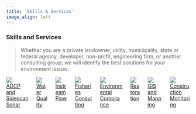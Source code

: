 ```yaml
---
title: 'Skills & Services'
image_align: left
---
```


### Skills and Services

>Whether you are a private landowner, utility, municipality, state or federal agency, developer, non-profit, engineering firm, or another consulting group; we will identify the best solutions for your environment issues.


<div class="container">
  <div class="columns">
    <div class="column col-3 col-sm-12">
    <a href="/skills-and-services#adcp">
      <div class="card">
        <div class="card-image">
            <img src="../../assets/Icons-01.png" class="img-responsive img-fit-cover">
        </div>
        <div class="card-header">
        <div class="card-title h5 text-dark">ADCP and Sidescan Sonar</div>
        </div>
      </div>
    </a>
    </div>
    <div class="column col-3 col-sm-12">
    <a href="//skills-and-services#water-quality">
      <div class="card">
        <div class="card-image">
            <img src="../../assets/Icons-02.png" class="img-responsive">
        </div>
        <div class="card-header">
        <div class="card-title h5 text-dark">Water Quality</div>
        </div>
      </div>
    </a>
    </div>
    <div class="column col-3 col-sm-12">
    <a href="/skills-and-services#streamflow">
      <div class="card">
        <div class="card-image">
            <img src="../../assets/Icons-03.png" class="img-responsive">
        </div>
        <div class="card-header">
        <div class="card-title h5 text-dark">Instream Flow</div>
        </div>
      </div>
    </a>
    </div>
    <div class="column col-3 col-xs-12">
    <a href="/skills-and-services#fisheries">
      <div class="card">
        <div class="card-image">
            <img src="../../assets/Icons-04.png" class="img-responsive">
        </div>
        <div class="card-header">
        <div class="card-title h5 text-dark">Fisheries Consulting</div>
        </div>
      </div>
    </a>
    </div>
    <div class="column col-3 col-xs-12">
    <a href="/skills-and-services#enviro-compliance">
      <div class="card">
        <div class="card-image">
            <img src="../../assets/Icons-05.png" class="img-responsive">
        </div>
        <div class="card-header">
        <div class="card-title h5 text-dark">Environmental Compliance</div>
        </div>
      </div>
    </a>
    </div>
    <div class="column col-3 col-xs-12">
    <a href="/skills-and-services#restoration">
      <div class="card">
        <div class="card-image">
            <img src="../../assets/Icons-08.png" class="img-responsive">
        </div>
        <div class="card-header">
        <div class="card-title h5 text-dark">Restoration</div>
        </div>
      </div>
    </a>
    </div>
    <div class="column col-3 col-xs-12">
    <a href="/skills-and-services#gis">
      <div class="card">
        <div class="card-image">
            <img src="../../assets/Icons-07.png" class="img-responsive">
        </div>
        <div class="card-header">
        <div class="card-title h5 text-dark">GIS and Mapping</div>
        </div>
      </div>
    </a>
    </div>
    <div class="column col-3 col-xs-12">
    <a href="/skills-and-services#monitoring">
      <div class="card">
        <div class="card-image">
            <img src="../../assets/Icons-09.png" class="img-responsive">
        </div>
        <div class="card-header">
        <div class="card-title h5 text-dark">Construction Monitoring</div>
        </div>
      </div>
    </a>
    </div>
  </div>
</div>